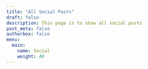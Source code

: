 ```yaml
---
title: "All Social Posts"
draft: false
description: This page is to show all social posts
post_meta: false
authorbox: false 
menu: 
  main:
    name: Social
    weight: 40
---
```

